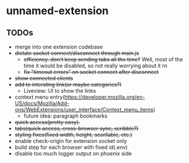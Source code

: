 # unnamed-extension

## TODOs

- merge into one extension codebase
- ~~dictate socket connect/disconnect through main.js~~
  - ~~efficiency. don't keep sending tabs all the time?~~ Well, most of the time it would be disabled, so not really worrying about it rn
  - ~~fix "timeout errors" on socket connect after disconnect~~
- ~~show connected clients~~
- ~~add to intersting link(or maybe categories?)~~
  - Liveview: UI to show the links
- context menu entry(https://developer.mozilla.org/en-US/docs/Mozilla/Add-ons/WebExtensions/user_interface/Context_menu_items)
  - future idea: paragraph bookmarks
- ~~quick access(pretty easy).~~
- ~~tabs(quick access, cross-browser sync, scribble?)~~
- ~~styling fixes(fixed width, height, scorllable, etc.)~~
- enable check-origin for extension socket only
- build step for each browser with fixed id(.env)
- disable too much logger output on phoenix side
